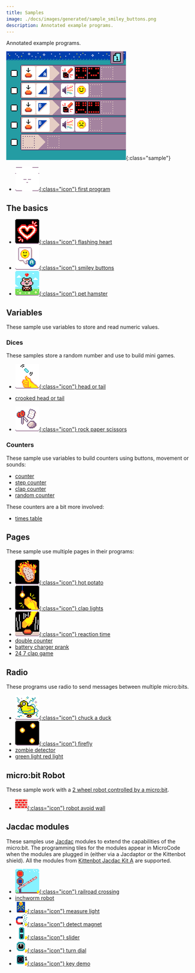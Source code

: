 ```yaml
---
title: Samples
image: ./docs/images/generated/sample_smiley_buttons.png
description: Annotated example programs.
---
```


Annotated example programs.

![Smiley Buttons MicroCode program](./images/generated/sample_smiley_buttons.png){:class="sample"}

-   [![new program](./images/generated/icon_new_program.png){:class="icon"} first program](./samples/first-program)

## The basics

-   [![Flashing Heart icon](./images/generated/icon_sample_flashing_heart.png){:class="icon"} flashing heart](./samples/flashing-heart)
-   [![Smiley Buttons icon](./images/generated/icon_sample_smiley_buttons.png){:class="icon"} smiley buttons](./samples/smiley-buttons)
-   [![Pet hamster icon](./images/generated/icon_sample_pet_hamster.png){:class="icon"} pet hamster](./samples/pet-hamster)

## Variables

These sample use variables to store and read numeric values.

### Dices

These samples store a random number and use to build mini games.

-   [![Head or tail icon](./images/generated/icon_sample_head_or_tail.png){:class="icon"} head or tail](./samples/head-or-tail)
-   [crooked head or tail](./samples/crooked-head-or-tail)

-   [![Rock Paper Scissors icon](./images/generated/icon_sample_rock_paper_scissors.png){:class="icon"} rock paper scissors](./samples/rock-paper-scissors)

### Counters

These sample use variables to build counters using buttons, movement or sounds:

-   [counter](./samples/counter)
-   [step counter](./samples/step-counter)
-   [clap counter](./samples/clap-counter)
-   [random counter](./samples/random-counter)

These counters are a bit more involved:

-   [times table](./samples/times-table)

## Pages

These sample use multiple pages in their programs:

-   [![Hot potato icon](./images/generated/icon_hot_potato.png){:class="icon"} hot potato](./samples/hot-potato)
-   [![Clap lights icon](./images/generated/icon_sample_clap_lights.png){:class="icon"} clap lights](./samples/clap-lights)
-   [![reaction time](./images/generated/icon_reaction_time.png){:class="icon"} reaction time](./samples/reaction-time)
-   [double counter](./samples/double-counter)
-   [battery charger prank](./samples/battery-charger-prank)
-   [24 7 clap game](./samples/24-7-clap)

## Radio

These programs use radio to send messages between multiple
micro:bits.

-   [![Chuck a duck icon](./images/generated/icon_sample_chuck_a_duck.png){:class="icon"} chuck a duck](./samples/chuck-a-duck)
-   [![Firefly icon](./images/generated/icon_sample_firefly.png){:class="icon"} firefly](./samples/firefly)
-   [zombie detector](./samples/zombie-detector)
-   [green light red light](./samples/green-light-red-light)

## micro:bit Robot

These sample work with a [2 wheel robot controlled by a micro:bit](./robot).

-   [![robot avoid wall](./images/generated/icon_S13.png){:class="icon"} robot avoid wall](./samples/robot-avoid-wall)

## Jacdac modules

These samples use [Jacdac](https://aka.ms/jacdac) modules to extend the capabilities of the
micro:bit. The programming tiles for the modules appear in MicroCode when the modules are
plugged in (either via a Jacdaptor or the Kittenbot shield). All the modules from [Kittenbot Jacdac Kit A](https://microsoft.github.io/jacdac-docs/devices/kittenbot/jacdacstarterkitawithjacdaptorformicrobitv2v10/) are supported.

-   [![railroad crossing](./images/generated/icon_railroad_crossing.png){:class="icon"} railroad crossing](./samples/railroad-crossing)
-   [inchworm robot](./samples/inchworm)
-   [![measure light](./images/generated/icon_S5.png){:class="icon"} measure light](./samples/light-levels)
-   [![detect magnet](./images/generated/icon_S10.png){:class="icon"} detect magnet](./samples/magnet-levels)
-   [![slider](./images/generated/icon_S11.png){:class="icon"} slider](./samples/slider-levels)
-   [![dial](./images/generated/icon_S12.png){:class="icon"} turn dial](./samples/count-turns)
-   [![key demo](./images/generated/icon_F5.png){:class="icon"} key demo](./samples/key-demo)
